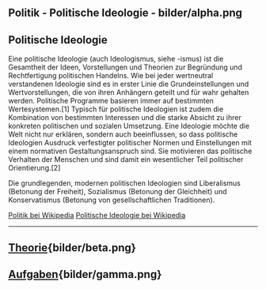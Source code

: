 
Politik - Politische Ideologie - bilder/alpha.png
---
## Politische Ideologie

Eine politische Ideologie (auch Ideologismus, siehe -ismus) ist die Gesamtheit der Ideen, Vorstellungen und Theorien zur Begründung und Rechtfertigung politischen Handelns. Wie bei jeder wertneutral verstandenen Ideologie sind es in erster Linie die Grundeinstellungen und Wertvorstellungen, die von ihren Anhängern geteilt und für wahr gehalten werden. Politische Programme basieren immer auf bestimmten Wertesystemen.[1] Typisch für politische Ideologien ist zudem die Kombination von bestimmten Interessen und die starke Absicht zu ihrer konkreten politischen und sozialen Umsetzung. Eine Ideologie möchte die Welt nicht nur erklären, sondern auch beeinflussen, so dass politische Ideologien Ausdruck verfestigter politischer Normen und Einstellungen mit einem normativen Gestaltungsanspruch sind. Sie motivieren das politische Verhalten der Menschen und sind damit ein wesentlicher Teil politischer Orientierung.[2]

Die grundlegenden, modernen politischen Ideologien sind Liberalismus (Betonung der Freiheit), Sozialismus (Betonung der Gleichheit) und Konservatismus (Betonung von gesellschaftlichen Traditionen).

[Politik bei Wikipedia](https://de.wikipedia.org/wiki/Politik)
[Politische Ideologie bei Wikipedia](https://de.wikipedia.org/wiki/Politische_Ideologie)

---
## [Theorie](theorie.md){bilder/beta.png}
## [Aufgaben](aufgaben.md){bilder/gamma.png}
